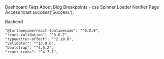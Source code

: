 Dashboard
Faqs
About
Blog
Breakpoints - css
Spinner
Loader
Notifier
Page Access
                     toast.success('Success');

Backend

    "@fortawesome/react-fontawesome": "^0.2.0",
    "react-validation": "^3.0.7",
    "typewriter-effect": "^2.19.0",
    "validator": "^13.9.0",
    "bootstrap": "^4.6.2",
    "react-icons": "^4.7.1",
